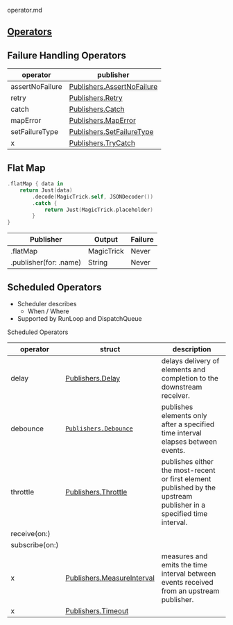 operator.md


## [Operators](operator.md)

## Failure Handling Operators

operator|publisher
--|--
assertNoFailure|[Publishers.AssertNoFailure](https://developer.apple.com/documentation/combine/publishers/assertnofailure)
retry|[Publishers.Retry](https://developer.apple.com/documentation/combine/publishers/retry)
catch|[Publishers.Catch](https://developer.apple.com/documentation/combine/publishers/catch)
mapError|[Publishers.MapError](https://developer.apple.com/documentation/combine/publishers/maperror)
setFailureType|[Publishers.SetFailureType](https://developer.apple.com/documentation/combine/publishers/setfailuretype)
x|[Publishers.TryCatch](https://developer.apple.com/documentation/combine/publishers/trycatch)



## Flat Map


```swift
.flatMap { data in
    return Just(data)
        .decode(MagicTrick.self, JSONDecoder())
        .catch {
            return Just(MagicTrick.placeholder)
        } 
}
```

Publisher|Output|Failure
--|--|--
.flatMap|MagicTrick|Never
.publisher(for: \.name)|String|Never



## Scheduled Operators

- Scheduler describes
  - When / Where
- Supported by RunLoop and DispatchQueue


Scheduled Operators

operator|struct|description
--|--|--
delay|[Publishers.Delay](https://developer.apple.com/documentation/combine/publishers/delay)|delays delivery of elements and completion to the downstream receiver.
debounce|[`Publishers.Debounce`](https://developer.apple.com/documentation/combine/publishers/debounce)|publishes elements only after a specified time interval elapses between events.
throttle|[Publishers.Throttle](https://developer.apple.com/documentation/combine/publishers/throttle)|publishes either the most-recent or first element published by the upstream publisher in a specified time interval.
receive(on:)|
subscribe(on:)|
x|[Publishers.MeasureInterval](https://developer.apple.com/documentation/combine/publishers/measureinterval)|measures and emits the time interval between events received from an upstream publisher.
x|[Publishers.Timeout](https://developer.apple.com/documentation/combine/publishers/timeout)


